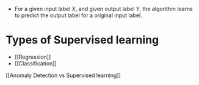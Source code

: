 - For a given input label X, and given output label Y, the algorithm learns to predict the output label for a original input label.

# Types of Supervised learning
- [[Regression]]
- [[Classification]]

[[Anomaly Detection vs Supervised learning]]